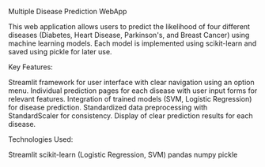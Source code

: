 Multiple Disease Prediction WebApp

This web application allows users to predict the likelihood of four different diseases (Diabetes, Heart Disease, Parkinson's, and Breast Cancer) using machine learning models. Each model is implemented using scikit-learn and saved using pickle for later use.

Key Features:

Streamlit framework for user interface with clear navigation using an option menu.
Individual prediction pages for each disease with user input forms for relevant features.
Integration of trained models (SVM, Logistic Regression) for disease prediction.
Standardized data preprocessing with StandardScaler for consistency.
Display of clear prediction results for each disease.

Technologies Used:

Streamlit
scikit-learn (Logistic Regression, SVM)
pandas
numpy
pickle
